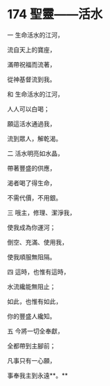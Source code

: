 # 174 聖靈——活水

一 生命活水的江河，

流自天上的寶座，

滿帶祝福而流著，

從神基督流到我。

和 生命活水的江河，

人人可以白喝；

願這活水通過我，

流到眾人，解乾渴。

二 活水明亮如水晶，

帶著豐盛的供應，

渴者喝了得生命，

不需代價，不用銀。

三 哦主，修理、潔淨我，

使我成為你運河；

倒空、充滿、使用我，

使我順服無阻隔。

四 這時，也惟有這時，

水流纔能無阻止；

如此，也惟有如此，

你的豐盛人纔知。

五 今將一切全奉獻，

全都帶到主腳前；

凡事只有一心願，

事奉我主到永遠**。**

